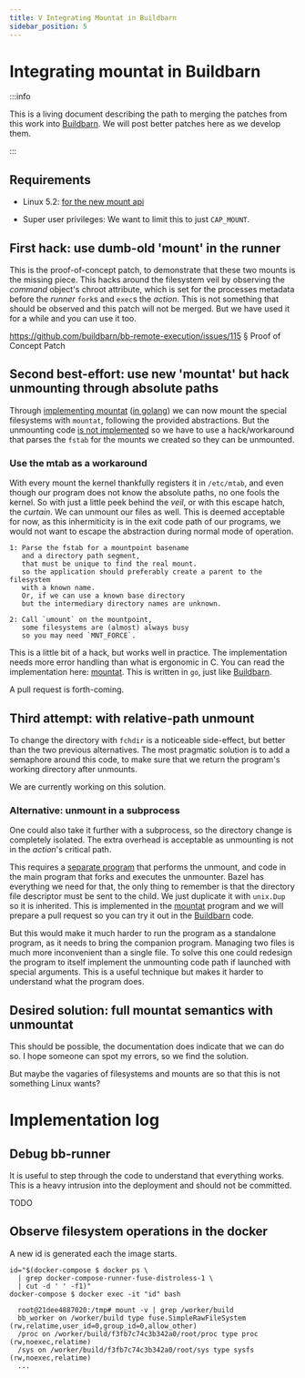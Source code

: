 ```yaml
---
title: V Integrating Mountat in Buildbarn
sidebar_position: 5
---
```

# Integrating mountat in Buildbarn

:::info

This is a living document describing the path to merging the patches from this work into [Buildbarn].
We will post better patches here as we develop them.

:::

[Buildbarn]: https://github.com/buildbarn/bb-remote-execution/

## Requirements

* Linux 5.2:
  [for the new mount api]

* Super user privileges:
  We want to limit this to just `CAP_MOUNT`.

[for the new mount api]: https://cdn.kernel.org/pub/linux/kernel/v5.x/ChangeLog-5.2

## First hack: use dumb-old 'mount' in the runner

This is the proof-of-concept patch, to demonstrate that these two mounts is the missing piece.
This hacks around the filesystem veil by observing the _command_ object's
chroot attribute,
which is set for the processes metadata before the _runner_ `fork`s and `exec`s the _action_.
This is not something that should be observed and this patch will not be merged.
But we have used it for a while and you can use it too.

https://github.com/buildbarn/bb-remote-execution/issues/115
§ Proof of Concept Patch

## Second best-effort: use new 'mountat' but hack unmounting through absolute paths

Through [implementing mountat] ([in golang])
we can now mount the special filesystems with `mountat`,
following the provided abstractions.
But the unmounting code [is not implemented]
so we have to use a hack/workaround
that parses the `fstab` for the mounts we created so they can be unmounted.

### Use the mtab as a workaround

With every mount the kernel thankfully registers it in `/etc/mtab`,
and even though our program does not know the absolute paths,
no one fools the kernel.
So with just a little peek behind the *veil*, or with this escape hatch, the *curtain*.
We can unmount our files as well.
This is deemed acceptable for now,
as this inhermiticity is in the exit code path of our programs,
we would not want to escape the abstraction during normal mode of operation.

    1: Parse the fstab for a mountpoint basename
       and a directory path segment,
       that must be unique to find the real mount.
       so the application should preferably create a parent to the filesystem
       with a known name.
       Or, if we can use a known base directory
       but the intermediary directory names are unknown.

    2: Call `umount` on the mountpoint,
       some filesystems are (almost) always busy
       so you may need `MNT_FORCE`.

This is a little bit of a hack, but works well in practice.
The implementation needs more error handling than what is ergonomic in C.
You can read the implementation here: [mountat].
This is written in `go`, just like [Buildbarn].

[mountat]:       https://github.com/meroton/prototype-mountat/blob/main/cmd/mountat/main.go
[mountat.c]:     https://github.com/meroton/prototype-mountat/blob/main/c-prototypes/mountat.c
[mountat_dfd.c]: https://github.com/meroton/prototype-mountat/blob/main/c-prototypes/mountat_dfd.c

A pull request is forth-coming.

[implementing mountat]: /docs/improved-chroot-in-Buildbarn/implementing-mountat/
[in golang]: https://github.com/meroton/prototype-mountat/blob/main/cmd/mountat/main.go#L231
[is not implemented]: /docs/improved-chroot-in-Buildbarn/implementing-unmountat/

## Third attempt: with relative-path unmount

To change the directory with `fchdir` is a noticeable side-effect,
but better than the two previous alternatives.
The most pragmatic solution is to add a semaphore around this code,
to make sure that we return the program's working directory after unmounts.

We are currently working on this solution.

### Alternative: unmount in a subprocess

One could also take it further with a subprocess,
so the directory change is completely isolated.
The extra overhead is acceptable
as unmounting is not in the _action_'s critical path.

This requires a [separate program] that performs the unmount,
and code in the main program that forks and executes the unmounter.
Bazel has everything we need for that,
the only thing to remember is that the directory file descriptor
must be sent to the child.
We just duplicate it with `unix.Dup` so it is inherited.
This is implemented in the [mountat] program
and we will prepare a pull request so you can try it out in the [Buildbarn] code.

But this would make it much harder to run the program as a standalone program,
as it needs to bring the companion program.
Managing two files is much more inconvenient than a single file.
To solve this one could redesign the program
to itself implement the unmounting code path if launched with special arguments.
This is a useful technique but makes it harder to understand what the program does.

[separate program]: https://github.com/meroton/prototype-mountat/blob/cmd/relative-unmount/main.go

## Desired solution: full mountat semantics with unmountat

This should be possible,
the documentation does indicate that we can do so.
I hope someone can spot my errors, so we find the solution.

But maybe the vagaries of filesystems and mounts
are so that this is not something Linux wants?

# Implementation log

## Debug bb-runner

It is useful to step through the code to understand that everything works.
This is a heavy intrusion into the deployment and should not be committed.

TODO

## Observe filesystem operations in the docker

A new id is generated each the image starts.
```
id="$(docker-compose $ docker ps \
  | grep docker-compose-runner-fuse-distroless-1 \
  | cut -d ' ' -f1)"
docker-compose $ docker exec -it "id" bash

  root@21dee4887020:/tmp# mount -v | grep /worker/build
  bb_worker on /worker/build type fuse.SimpleRawFileSystem (rw,relatime,user_id=0,group_id=0,allow_other)
  /proc on /worker/build/f3fb7c74c3b342a0/root/proc type proc (rw,noexec,relatime)
  /sys on /worker/build/f3fb7c74c3b342a0/root/sys type sysfs (rw,noexec,relatime)
  ...
```
